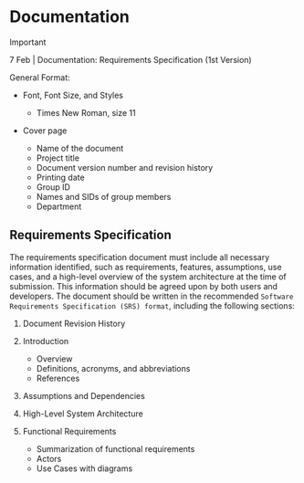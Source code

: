 # Documentation

> [!IMPORTANT]
> 7 Feb | Documentation: Requirements Specification (1st Version)

General Format:
- Font, Font Size, and Styles
    - Times New Roman, size 11

- Cover page
    - Name of the document
    - Project title
    - Document version number and revision history
    - Printing date
    - Group ID
    - Names and SIDs of group members
    - Department

## Requirements Specification

The requirements specification document must include all necessary information identified, such as requirements, features, assumptions, use cases, and a high-level overview of the system architecture at the time of submission. This information should be agreed upon by both users and developers. The document should be written in the recommended `Software Requirements Specification (SRS) format`, including the following sections:

1. Document Revision History

2. Introduction
    - Overview
    - Definitions, acronyms, and abbreviations
    - References

3. Assumptions and Dependencies

4. High-Level System Architecture

5. Functional Requirements
    - Summarization of functional requirements
    - Actors
    - Use Cases with diagrams